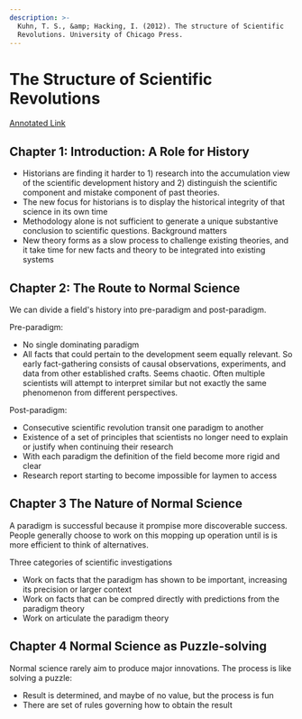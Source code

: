 ```yaml
---
description: >-
  Kuhn, T. S., &amp; Hacking, I. (2012). The structure of Scientific
  Revolutions. University of Chicago Press.
---
```


# The Structure of Scientific Revolutions

[Annotated Link](https://drive.google.com/file/d/12Thaa1E8JIK\_NPJBn0vCRgfgZW1UVQ0A/view?usp=share\_link)

## Chapter 1: Introduction: A Role for History

* Historians are finding it harder to 1) research into the accumulation view of the scientific development history and 2) distinguish the scientific component and mistake component of past theories.&#x20;
* The new focus for historians is to display the historical integrity of that science in its own time&#x20;
* Methodology alone is not sufficient to generate a unique substantive conclusion to scientific questions. Background matters
* New theory forms as a slow process to challenge existing theories, and it take time for new facts and theory to be integrated into existing systems&#x20;

## Chapter 2: The Route to Normal Science

We can divide a field's history into pre-paradigm and post-paradigm.&#x20;

Pre-paradigm:&#x20;

* No single dominating paradigm&#x20;
* All facts that could pertain to the development seem equally relevant. So early fact-gathering consists of causal observations, experiments, and data from other established crafts. Seems chaotic. Often multiple scientists will attempt to interpret similar but not exactly the same phenomenon from different perspectives.&#x20;

Post-paradigm:&#x20;

* Consecutive scientific revolution transit one paradigm to another
* Existence of a set of principles that scientists no longer need to explain or justify when continuing their research
* With each paradigm the definition of the field become more rigid and clear
* Research report starting to become impossible for laymen to access

## Chapter 3 The Nature of Normal Science

A paradigm is successful because it prompise more discoverable success. People generally choose to work on this mopping up operation until is is more efficient to think of alternatives.&#x20;

Three categories of scientific investigations

* Work on facts that the paradigm has shown to be important, increasing its precision or larger context&#x20;
* Work on facts that can be compred directly with predictions from the paradigm theory&#x20;
* Work on articulate the paradigm theory

## Chapter 4 Normal Science as Puzzle-solving

Normal science rarely aim to produce major innovations. The process is like solving a puzzle:&#x20;

* Result is determined, and maybe of no value, but the process is fun&#x20;
* There are set of rules governing how to obtain the result&#x20;
